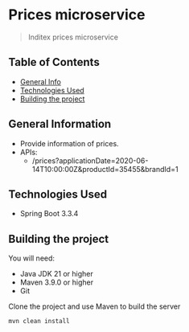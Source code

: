 # Prices microservice
> Inditex prices microservice

## Table of Contents
* [General Info](#general-information)
* [Technologies Used](#technologies-used)
* [Building the project](#building-the-project)


## General Information
- Provide information of prices.
- APIs:
    - /prices?applicationDate=2020-06-14T10:00:00Z&productId=35455&brandId=1


## Technologies Used
- Spring Boot 3.3.4


## Building the project
You will need:

*	Java JDK 21 or higher
*	Maven 3.9.0 or higher
*	Git

Clone the project and use Maven to build the server

```shell
mvn clean install
```